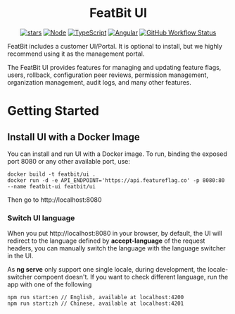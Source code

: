<h1 align="center">
FeatBit UI
</h1>

<div align="center">

<!--
Make New Badge Pattern badges inline
See https://github.com/all-?/all-contributors/issues/361#issuecomment-637166066
-->

[![stars](https://img.shields.io/github/stars/featbit/featbit.svg?style=flat&logo=github&colorB=red&label=stars)](https://github.com/featbit/featbit)
[![Node](https://img.shields.io/badge/node->=16.0-success?logo=node.js&logoColor=white)](https://www.typescriptlang.org/)
[![TypeScript](https://img.shields.io/badge/TypeScript-4.7-3178c6?logo=typescript&logoColor=white)](https://www.typescriptlang.org/)
[![Angular](https://img.shields.io/badge/Angular-14.0-DD0031?logo=angular&logoColor=white)](https://angular.io/)
[![GitHub Workflow Status](https://img.shields.io/github/workflow/status/featbit/featbit/FeatBit%20UI)](https://github.com/featbit/featbit/actions/workflows/ui-build.yml?branch=main)

</div>

FeatBit includes a customer UI/Portal. It is optional to install, but we highly recommend using it as the management portal.

The FeatBit UI provides features for managing and updating feature flags, users, rollback, configuration peer reviews, permission management, organization management, audit logs, and many other features.

# Getting Started

## Install UI with a Docker Image
You can install and run UI with a Docker image. To run, binding the exposed port 8080 or any other available port, use:
```
docker build -t featbit/ui .
docker run -d -e API_ENDPOINT='https://api.featureflag.co' -p 8080:80 --name featbit-ui featbit/ui
```

Then go to http://localhost:8080

### Switch UI language

When you put http://localhost:8080 in your browser, by default, the UI will redirect to the language defined by **accept-language** of the request headers,
you can manually switch the language with the language switcher in the UI.

As **ng serve** only support one single locale, during development, the locale-switcher compoent doesn't. If you want to check different language,
run the app with one of the following
```
npm run start:en // English, available at localhost:4200
npm run start:zh // Chinese, available at localhost:4201
```
